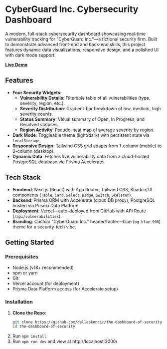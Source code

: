 # CyberGuard Inc. Cybersecurity Dashboard

A modern, full-stack cybersecurity dashboard showcasing real-time vulnerability tracking for "CyberGuard Inc."—a fictional security firm. Built to demonstrate advanced front-end and back-end skills, this project features dynamic data visualizations, responsive design, and a polished UI with dark mode support.

**[Live Demo](https://the-dashboard-of-security-kappa.vercel.app/)**

## Features

- **Four Security Widgets**:
  - **Vulnerability Details**: Filterable table of all vulnerabilities (type, severity, region, etc.).
  - **Severity Distribution**: Gradient-bar breakdown of low, medium, high severity counts.
  - **Status Summary**: Visual summary of Open, In Progress, and Resolved statuses.
  - **Region Activity**: Pseudo-heat map of average severity by region.
- **Dark Mode**: Toggleable theme (light/dark) with persistent state via `localStorage`.
- **Responsive Design**: Tailwind CSS grid adapts from 1-column (mobile) to 2-column (desktop).
- **Dynamic Data**: Fetches live vulnerability data from a cloud-hosted PostgreSQL database via Prisma Accelerate.

## Tech Stack

- **Frontend**: Next.js (React) with App Router, Tailwind CSS, Shadcn/UI components (`Table`, `Card`, `Select`, `Badge`, `Switch`, `Skeleton`).
- **Backend**: Prisma ORM with Accelerate (cloud DB proxy), PostgreSQL hosted via Prisma Data Platform.
- **Deployment**: Vercel—auto-deployed from GitHub with API Route (`/api/vulnerabilities`).
- **Branding**: Custom "CyberGuard Inc." header/footer—blue (`bg-blue-900`) theme for a security-tech vibe.

## Getting Started

### Prerequisites
- Node.js (v18+ recommended)
- npm or yarn
- Git
- Vercel account (for deployment)
- Prisma Data Platform access (for Accelerate setup)

### Installation
1. **Clone the Repo**:
   ```bash
   git clone https://github.com/dallaskoncir/the-dashboard-of-security.git
   cd the-dashboard-of-security
2. Run `npm install`
3. Run `npm run dev` and view at http://localhost:3000/
  